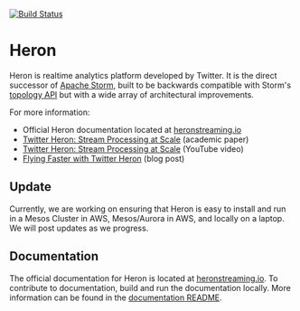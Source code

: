 [![Build Status](https://travis-ci.org/twitter/heron.svg?&branch=master)](https://travis-ci.org/twitter/heron)

# Heron


Heron is realtime analytics platform developed by Twitter. It is the direct
successor of [Apache Storm](http://storm.apache.org), built to be backwards
compatible with Storm's [topology API](http://storm.apache.org/releases/current/Tutorial.html#topologies)
but with a wide array of architectural improvements.




For more information:

* Official Heron documentation located at [heronstreaming.io](http://heronstreaming.io)
* [Twitter Heron: Stream Processing at Scale](http://dl.acm.org/citation.cfm?id=2742788) (academic paper)
* [Twitter Heron: Stream Processing at
  Scale](https://www.youtube.com/watch?v=pUaFOuGgmco) (YouTube video)
* [Flying Faster with Twitter
  Heron](https://blog.twitter.com/2015/flying-faster-with-twitter-heron) (blog
  post)

## Update

Currently, we are working on ensuring that Heron is easy to install and run in a
Mesos Cluster in AWS, Mesos/Aurora in AWS, and locally on a laptop. We will post
updates as we progress.

## Documentation

The official documentation for Heron is located at [heronstreaming.io](http://heronstreaming.io). To contribute to documentation, build and run the documentation locally. More information can be
found in the [documentation
README](website/README.md).
